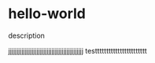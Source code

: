 # hello-world
description

jjjjjjjjjjjjjjjjjjjjjjjjjjjjjjjjjjjjjjjjjjjjj
testtttttttttttttttttttttt
